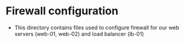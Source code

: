 # Firewall configuration

* This directory contains files used to configure firewall for our web servers (web-01, web-02) and load balancer (lb-01)